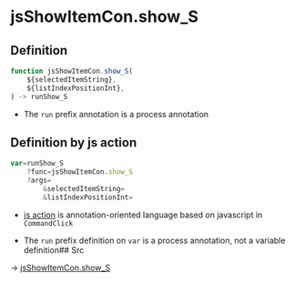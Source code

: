 # jsShowItemCon.show_S

## Definition

```js.js
function jsShowItemCon.show_S(
	${selectedItemString},
	${listIndexPositionInt},
) -> runShow_S
```

- The `run` prefix annotation is a process annotation
## Definition by js action

```js.js
var=runShow_S
	?func=jsShowItemCon.show_S
	?args=
		&selectedItemString=
		&listIndexPositionInt=
```

- [js action](#) is annotation-oriented language based on javascript in `CommandClick`

- The `run` prefix definition on `var` is a process annotation, not a variable definition## Src

-> [jsShowItemCon.show_S](https://github.com/puutaro/CommandClick/blob/master/app/src/main/java/com/puutaro/commandclick/fragment_lib/terminal_fragment/js_interface/list_index/JsShowItemCon.kt#L26)


